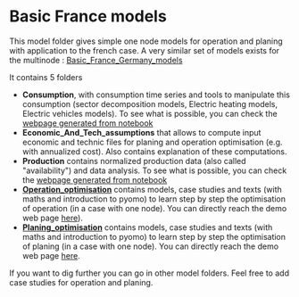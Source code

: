 # Basic France models

This model folder gives simple one node models for operation and planing with application to the french case. 
A very similar set of models exists for the multinode : [Basic_France_Germany_models](../Basic_France_Germany_models/README.md)

It contains 5 folders 
 - **Consumption**, with consumption time series and tools to manipulate this consumption (sector decomposition models, Electric heating models, Electric vehicles models). To see what is possible, you can check the [webpage generated from notebook](https://robingirard.github.io/Energy-Alternatives-Planing/Models/Basic_France_models/Consumption/Consumption_TS_manipulation_examples.html)
 - **Economic_And_Tech_assumptions** that allows to compute input economic and technic files for planing and operation optimisation (e.g. with annualized cost). Also contains explanation of these computations. 
 - **Production** contains normalized production data (also called "availability") and data analysis. To see what is possible, you can check the [webpage generated from notebook](https://robingirard.github.io/Energy-Alternatives-Planing/Models/Basic_France_models/Production/Production_visualisation_and_analysis.html)
 - **[Operation_optimisation](Operation_optimisation/README.md)** contains models, case studies and texts (with maths and introduction to pyomo) to learn step by step the optimisation of operation (in a case with one node). You can directly reach the demo web page [here](https://robingirard.github.io/Energy-Alternatives-Planing/Models/Basic_France_models/Operation_optimisation/case_operation_step_by_step_learning.html)). 
 - **[Planing_optimisation](Planning_optimisation/README.md)** contains models, case studies and texts (with maths and introduction to pyomo) to learn step by step the optimisation of planing (in a case with one node). You can directly reach the demo web page [here](https://robingirard.github.io/Energy-Alternatives-Planing/Models/Basic_France_models/Planing_optimisation/case_planing_step_by_step_learning.html). 

If you want to dig further you can go in other model folders. Feel free to add case studies for operation and planing. 
